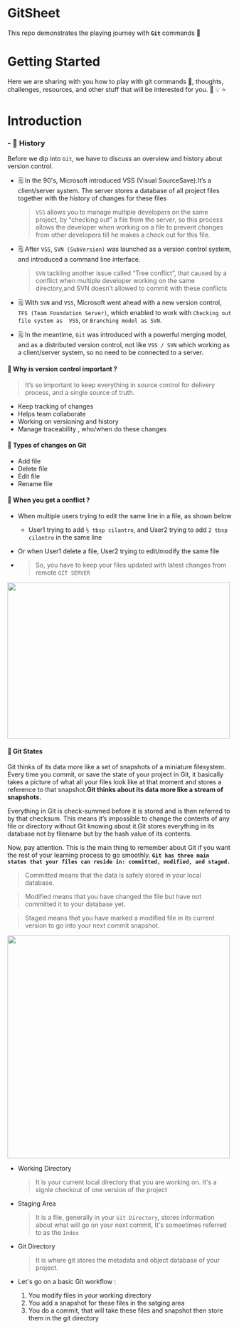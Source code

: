 # GitSheet
This repo demonstrates the playing journey with  **`Git`** commands  :rocket:


# Getting Started 

Here we are sharing with you how to play with git commands :memo:, thoughts, challenges, resources, and other stuff that will be interested for you. :monocle_face: :bulb: :star:


# Introduction

### - 📅 History

 Before we dip into `Git`, we have to discuss an overview and history about version control. 

* 🗒️ In the 90's, Microsoft introduced VSS (Visual SourceSave).It’s a client/server system. The server stores a database of all project files together with the history of changes for these files

   > `VSS` allows you to manage multiple developers on the same project, by “checking out” a file from the server, so this process allows the developer    when working on a file to prevent changes from other developers till he makes a check out for this file.

 * 🗒️ After `VSS`, `SVN (SubVersion)` was launched as a version control system, and introduced a command line interface.

   > `SVN` tackling another issue called “Tree conflict”, that caused by a conflict when multiple developer working on the same directory,and SVN doesn’t allowed to commit with these conflicts 

* 🗒️ With `SVN` and `VSS`, Microsoft went ahead with a new version control, `TFS (Team Foundation Server)`, which enabled to work with `Checking out file system as  VSS`, or `Branching model as SVN`.

* 🗒️ In the meantime, `Git` was introduced with a powerful merging model, and as a  distributed version control, not like `VSS / SVN`  which working as a client/server system, so no need to be connected to a server.


#### 📝 Why is version control important ?
 
> It’s so important to keep everything in source control for delivery process, and a single source of truth.


- Keep tracking of changes
- Helps team collaborate 
- Working on versioning and history 
- Manage traceability , who/when do these changes


#### :file_folder: Types of changes on Git

- Add  file
- Delete file
- Edit file
- Rename file


#### :construction: When you get a conflict ?

* When multiple users trying to edit the same line in a file, as shown below 

	- User1 trying to add `½ tbsp cilantro`, and User2 trying to add `2 tbsp cilantro` in the same line
* Or when User1 delete a file, User2 trying to edit/modify the same file
* > So, you have to keep your files updated with latest changes from remote `GIT SERVER`

<img src="https://github.com/MohamedGElsharkawy/GitSheet/blob/main/screenshot/conflict.png" width="500" height="350">


#### :file_folder: Git States

Git thinks of its data more like a set of snapshots of a miniature filesystem. Every time you commit, or save the state of your project in Git, it basically takes a picture of what all your files look like at that moment and stores a reference to that snapshot.**Git thinks about its data more like a stream of snapshots.**


Everything in Git is check-summed before it is stored and is then referred to by that checksum. This means it’s impossible to change the contents of any file or directory without Git knowing about it.Git stores everything
in its database not by filename but by the hash value of its contents.

Now, pay attention. This is the main thing to remember about Git if you want the rest of your learning process to go
smoothly. **`Git has three main states that your files can reside in: committed, modified, and staged.`**

>  Committed means that the data is safely stored in your local database.

>  Modified means that you have changed the file but have not committed it to your database yet.

>  Staged means that you have marked a modified file in its current version to go into your next commit snapshot.
	
<img src="https://github.com/MohamedGElsharkawy/GitSheet/blob/main/screenshot/git-states.png" width="500" height="500">	

* Working Directory

	> It is your current local directory that you are working on. It's a signle checkout of one version of the project
	 
* Staging Area

	> It is a file, generally in your `Git Directory`, stores information about what will go on your next commit, It's 
	someetimes referred to as the `Index`

* Git Directory
	> It is where git stores the metadata and object database of your project.
	
* Let's go on a basic Git workflow :
	1. You modify files in your working directory
	2. You add a snapshot for these files in the satging area
	3. You do a commit, that will take these files and snapshot then store them in the git directory 
		 
